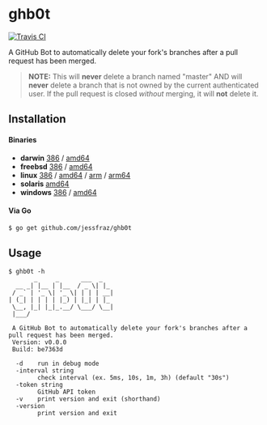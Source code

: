 # ghb0t

[![Travis CI](https://travis-ci.org/jessfraz/ghb0t.svg?branch=master)](https://travis-ci.org/jessfraz/ghb0t)

A GitHub Bot to automatically delete your fork's branches after a pull request
has been merged.

> **NOTE:** This will **never** delete a branch named "master" AND will
**never** delete a branch that is not owned by the current authenticated user.
If the pull request is closed _without_ merging, it will **not** delete it.

## Installation

#### Binaries

- **darwin** [386](https://github.com/jessfraz/ghb0t/releases/download/v0.0.0/ghb0t-darwin-386) / [amd64](https://github.com/jessfraz/ghb0t/releases/download/v0.0.0/ghb0t-darwin-amd64)
- **freebsd** [386](https://github.com/jessfraz/ghb0t/releases/download/v0.0.0/ghb0t-freebsd-386) / [amd64](https://github.com/jessfraz/ghb0t/releases/download/v0.0.0/ghb0t-freebsd-amd64)
- **linux** [386](https://github.com/jessfraz/ghb0t/releases/download/v0.0.0/ghb0t-linux-386) / [amd64](https://github.com/jessfraz/ghb0t/releases/download/v0.0.0/ghb0t-linux-amd64) / [arm](https://github.com/jessfraz/ghb0t/releases/download/v0.0.0/ghb0t-linux-arm) / [arm64](https://github.com/jessfraz/ghb0t/releases/download/v0.0.0/ghb0t-linux-arm64)
- **solaris** [amd64](https://github.com/jessfraz/ghb0t/releases/download/v0.0.0/ghb0t-solaris-amd64)
- **windows** [386](https://github.com/jessfraz/ghb0t/releases/download/v0.0.0/ghb0t-windows-386) / [amd64](https://github.com/jessfraz/ghb0t/releases/download/v0.0.0/ghb0t-windows-amd64)

#### Via Go

```bash
$ go get github.com/jessfraz/ghb0t
```

## Usage

```
$ ghb0t -h
       _     _      ___  _
  __ _| |__ | |__  / _ \| |_
 / _` | '_ \| '_ \| | | | __|
| (_| | | | | |_) | |_| | |_
 \__, |_| |_|_.__/ \___/ \__|
 |___/

 A GitHub Bot to automatically delete your fork's branches after a pull request has been merged.
 Version: v0.0.0
 Build: be7363d

  -d    run in debug mode
  -interval string
        check interval (ex. 5ms, 10s, 1m, 3h) (default "30s")
  -token string
        GitHub API token
  -v    print version and exit (shorthand)
  -version
        print version and exit
```
